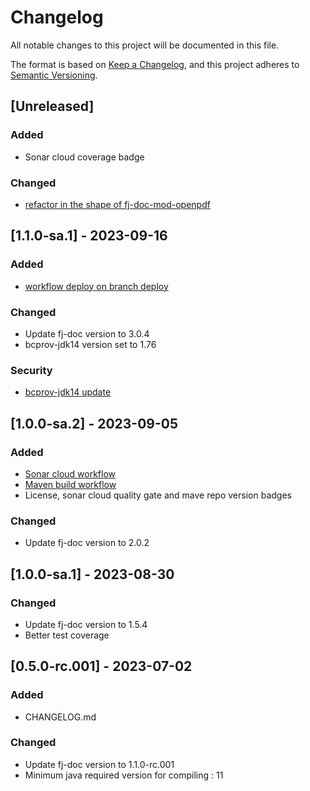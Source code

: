 # Changelog

All notable changes to this project will be documented in this file.

The format is based on [Keep a Changelog](https://keepachangelog.com/en/1.1.0/),
and this project adheres to [Semantic Versioning](https://semver.org/spec/v2.0.0.html).

## [Unreleased]

### Added

- Sonar cloud coverage badge

### Changed

- [refactor in the shape of fj-doc-mod-openpdf](https://github.com/fugerit-org/fj-doc-mod-itext/issues/4)

## [1.1.0-sa.1] - 2023-09-16

### Added

- [workflow deploy on branch deploy](.github/workflows/deploy_maven_package.yml)

### Changed

- Update fj-doc version to 3.0.4
- bcprov-jdk14 version set to 1.76

### Security

- [bcprov-jdk14 update](https://github.com/fugerit-org/fj-doc-mod-itext/security/dependabot/9)

## [1.0.0-sa.2] - 2023-09-05

### Added

- [Sonar cloud workflow](.github/workflows/sonarcloud-maven.yml)
- [Maven build workflow](.github/workflows/build_maven_package.yml)
- License, sonar cloud quality gate and mave repo version badges

### Changed

- Update fj-doc version to 2.0.2

## [1.0.0-sa.1] - 2023-08-30

### Changed

- Update fj-doc version to 1.5.4
- Better test coverage

## [0.5.0-rc.001] - 2023-07-02

### Added

- CHANGELOG.md

### Changed

- Update fj-doc version to 1.1.0-rc.001
- Minimum java required version for compiling : 11